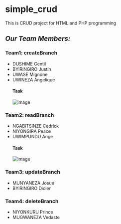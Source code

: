 # simple_crud
This is CRUD project for HTML and PHP programming

## *Our Team Members:*

### Team1: createBranch
- DUSHIME Gentil
- BYIRINGIRO Justin
- UWASE Mignone
- UWINEZA Angelique
  #### Task
  ![image](https://github.com/user-attachments/assets/c564589d-27fe-4fb8-8813-5fffb0b12b29)

### Team2: readBranch
- NGABITSINZE Cedrick
- NIYONGIRA Peace
- UWIMPUNDU Ange
  #### Task
  ![image](https://github.com/user-attachments/assets/9b47bebc-4d20-41a9-ae84-1f658e2eddc1)

### Team3: updateBranch
- MUNYANEZA Josue
- BYIRINGIRO Didier
### Team4: deleteBranch
- NIYONKURU Prince
- MUGWANEZA Vedaste
